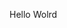 Hello Wolrd











































































































































































































































































































































































































































































































































































































































































































































































































































































































































































































































































































































































































































































































































































































































































































